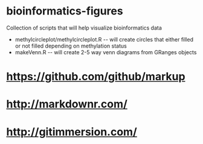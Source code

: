 bioinformatics-figures
======================

Collection of scripts that will help visualize bioinformatics data

* methylcircleplot/methylcircleplot.R -- will create circles that either filled or not filled depending on methylation status
* makeVenn.R -- will create 2-5 way venn diagrams from GRanges objects

# https://github.com/github/markup
# http://markdownr.com/
# http://gitimmersion.com/